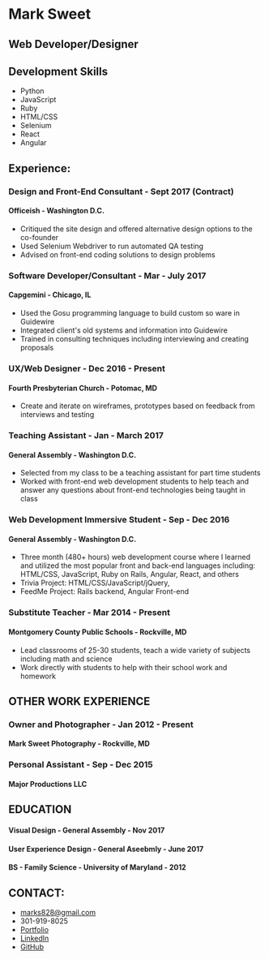 # Mark Sweet
## Web Developer/Designer

## Development Skills
* Python
* JavaScript
* Ruby
* HTML/CSS
* Selenium
* React
* Angular

## Experience:
### Design and Front-End Consultant - Sept 2017 (Contract)
#### Officeish - Washington D.C.
* Critiqued the site design and offered alternative design options to the co-founder
* Used Selenium Webdriver to run automated QA testing
* Advised on front-end coding solutions to design problems

### Software Developer/Consultant - Mar - July 2017
#### Capgemini - Chicago, IL
* Used the Gosu programming language to build custom so ware in Guidewire
* Integrated client's old systems and information into Guidewire
* Trained in consulting techniques including interviewing and creating proposals

### UX/Web Designer - Dec 2016 - Present
#### Fourth Presbyterian Church - Potomac, MD
* Create and iterate on wireframes, prototypes based on feedback from interviews and testing

### Teaching Assistant - Jan - March 2017
#### General Assembly - Washington D.C.
* Selected from my class to be a teaching assistant for part time students
* Worked with front-end web development students to help teach and
answer any questions about front-end technologies being taught in class

### Web Development Immersive Student - Sep - Dec 2016
#### General Assembly - Washington D.C.
* Three month (480+ hours) web development course where I learned and utilized the most popular front and back-end languages including: HTML/CSS, JavaScript, Ruby on Rails, Angular, React, and others
* Trivia Project: HTML/CSS/JavaScript/jQuery,
* FeedMe Project: Rails backend, Angular Front-end

### Substitute Teacher - Mar 2014 - Present
#### Montgomery County Public Schools - Rockville, MD
* Lead classrooms of 25-30 students, teach a wide variety of subjects including math and science
* Work directly with students to help with their school work and homework

## OTHER WORK EXPERIENCE
### Owner and Photographer - Jan 2012 - Present
#### Mark Sweet Photography - Rockville, MD
### Personal Assistant - Sep - Dec 2015
#### Major Productions LLC

## EDUCATION
#### Visual Design - General Assembly - Nov 2017
#### User Experience Design - General Aseebmly - June 2017
#### BS - Family Science - University of Maryland - 2012

## CONTACT:
* marks828@gmail.com
* 301-919-8025
* [Portfolio](https://marksweet.herokuapp.com/)
* [LinkedIn](https://LinkedIn.com/in/mark-s-sweet)
* [GitHub](https://Github.com/marks828)
